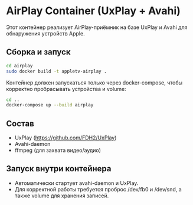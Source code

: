 # AirPlay Container (UxPlay + Avahi)

Этот контейнер реализует AirPlay-приёмник на базе UxPlay и Avahi для обнаружения устройств Apple.

## Сборка и запуск

```bash
cd airplay
sudo docker build -t appletv-airplay .
```

Контейнер должен запускаться только через docker-compose, чтобы корректно пробрасывать устройства и volume:

```bash
cd ..
docker-compose up --build airplay
```

## Состав
- UxPlay (https://github.com/FDH2/UxPlay)
- Avahi-daemon
- ffmpeg (для захвата видео/аудио)

## Запуск внутри контейнера

- Автоматически стартует avahi-daemon и UxPlay.
- Для корректной работы требуется проброс /dev/fb0 и /dev/snd, а также volume для хранения записей. 